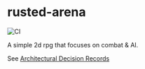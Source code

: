 # rusted-arena
![CI](https://github.com/Orchaldir/rusted-arena/workflows/CI/badge.svg)

A simple 2d rpg that focuses on combat &amp; AI.

See [Architectural Decision Records](docs/adr/index.md)
